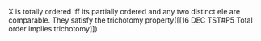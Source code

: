 X is totally ordered iff its partially ordered and any two distinct ele are comparable. They satisfy the trichotomy property([[16 DEC TST#P5 Total order implies trichotomy]])